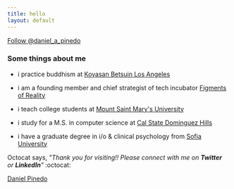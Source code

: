 ```yaml
---
title: hello
layout: default
---
```


<a href="https://twitter.com/daniel_a_pinedo" class="twitter-follow-button" data-show-count="false">Follow @daniel_a_pinedo</a><script async src="//platform.twitter.com/widgets.js" charset="utf-8"></script>

### Some things about me

* i practice buddhism at 
[Koyasan Betsuin Los Angeles](http://www.koyasanbetsuin.org/)

* i am a founding member and chief strategist of tech incubator 
[Figments of Reality](http://figmentsofreality.io)

* i teach college students at 
[Mount Saint Mary's University](https://www.msmu.edu/)

* i study for a M.S. in computer science at 
[Cal State Dominguez Hills](http://csc.csudh.edu/)

* i have a graduate degree in i/o & clinical psychology from
[Sofia University](http://www.sofia.edu/)

Octocat says, *"Thank you for visiting!! Please connect with me on __Twitter__ or __LinkedIn__"*  :octocat:

<script type="text/javascript" src="https://platform.linkedin.com/badges/js/profile.js" async defer></script>
<div class="LI-profile-badge"  data-version="v1" data-size="medium" data-locale="en_US" data-type="horizontal" data-theme="dark" data-vanity="danielpinedo"><a class="LI-simple-link" href='https://www.linkedin.com/in/danielpinedo?trk=profile-badge'>Daniel Pinedo</a></div>
